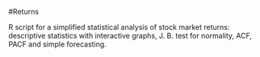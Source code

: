 #Returns

R script for a simplified statistical analysis of stock market returns:
descriptive statistics with interactive graphs, J. B. test for
normality, ACF, PACF and simple forecasting.
